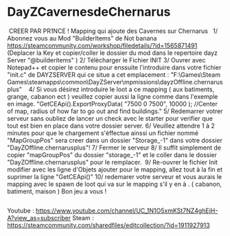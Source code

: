 # DayZCavernesdeChernarus
<a href="https://zupimages.net/viewer.php?id=19/46/xbdb.png"><img src="https://zupimages.net/up/19/46/xbdb.png" alt="" /></a>
CREER PAR PR1NCE !
Mapping  qui ajoute des Cavernes sur Chernarus
<a href="https://zupimages.net/viewer.php?id=19/46/it3f.jpg"><img src="https://zupimages.net/up/19/46/it3f.jpg" alt="" /></a>
<a href="https://zupimages.net/viewer.php?id=19/46/09sd.jpg"><img src="https://zupimages.net/up/19/46/09sd.jpg" alt="" /></a>
1/  Abonnez vous au Mod "BuilderItems" de Not banana
https://steamcommunity.com/workshop/filedetails/?id=1565871491
(Deplacer la Key et copier/coller le dossier du mod dans le repertoire dayz Server "@builderitems" )
2/ Télècharger le Fichier INIT
3/ Ouvrer avec Notepad++ et copier le contenu pour enssuite l'introduire dans votre fichier "init.c" de DAYZSERVER qui ce situe a cet emplacement :
"F:\Games\Steam Games\steamapps\common\DayZServer\mpmissions\dayzOffline.chernarusplus"
<a href="https://zupimages.net/viewer.php?id=19/46/85xy.png"><img src="https://zupimages.net/up/19/46/85xy.png" alt="" /></a>
<a href="https://zupimages.net/viewer.php?id=19/46/ri1w.png"><img src="https://zupimages.net/up/19/46/ri1w.png" alt="" /></a>
<a href="https://zupimages.net/viewer.php?id=19/46/q8jn.png"><img src="https://zupimages.net/up/19/46/q8jn.png" alt="" /></a>
4/ Si vous désirez introduire le loot a ce mapping ( aux batiments, grange, cabanon ect ) veuillez copier aussi la ligne  comme dans l'exemple en image.
"GetCEApi().ExportProxyData( "7500 0 7500", 10000 );  //Center of map, radius of how far to go out and find buildings."
5/ Redemarrer votrer serveur sans oubliez de lancer un check avec le starter pour verifier que tout est bien en place dans votre dossier server.
6/ Veuillez attendre 1 à 2 minutes pour que le chargement s'éffectue ainssi un fichier nommé "MapGroupPos" sera creer dans un dossier "Storage_-1" dans votre dossier "DayZOffline.chernarusplus"!
7/ Fermer le serveur
8/ Il suffit simplement de copier "mapGroupPos" du dossier "storage_-1" et le coller dans le dossier "DayZOffline.chernarusplus" pour le remplacer.
<a href="https://zupimages.net/viewer.php?id=19/46/1bpv.png"><img src="https://zupimages.net/up/19/46/1bpv.png" alt="" /></a>
9/ Re-ouvrer le fichier Init modifier avec les ligne d'Objets ajouter pour le mapping, allez tout à la fin et suprimer la ligne "GetCEApi()"
10/ redemarer votre serveur et vous aurais le mapping avec le spawn de loot qui va sur le mapping s'il y en à .  ( cabanon, batiment, maison )
Bon jeu a vous !

<a href="https://zupimages.net/viewer.php?id=19/46/8x8b.png"><img src="https://zupimages.net/up/19/46/8x8b.png" alt="" /></a>

Youtube : https://www.youtube.com/channel/UC_1N1O5xmKSt7NZ4ghEjH-A?view_as=subscriber
Steam : https://steamcommunity.com/sharedfiles/editcollection/?id=1911927913
